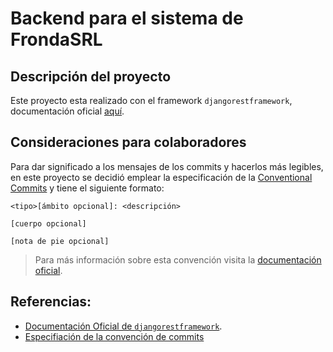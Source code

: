 # Backend para el sistema de FrondaSRL

## Descripción del proyecto

Este proyecto esta realizado con el framework `djangorestframework`, documentación oficial [aquí][1].

## Consideraciones para colaboradores
Para dar significado a los mensajes de los commits y hacerlos más legibles, en este proyecto se decidió emplear la especificación de la [Conventional Commits][2] y tiene el siguiente formato:

```
<tipo>[ámbito opcional]: <descripción>

[cuerpo opcional]

[nota de pie opcional]
```

> Para más información sobre esta convención visita la [documentación oficial][2].

## Referencias:
- [Documentación Oficial de `djangorestframework`][1].
- [Especifiación de la convención de commits][2]

<!-- Enlaces y Referencias -->
[1]: https://www.django-rest-framework.org/
[2]: https://www.conventionalcommits.org/es/v1.0.0-beta.3/